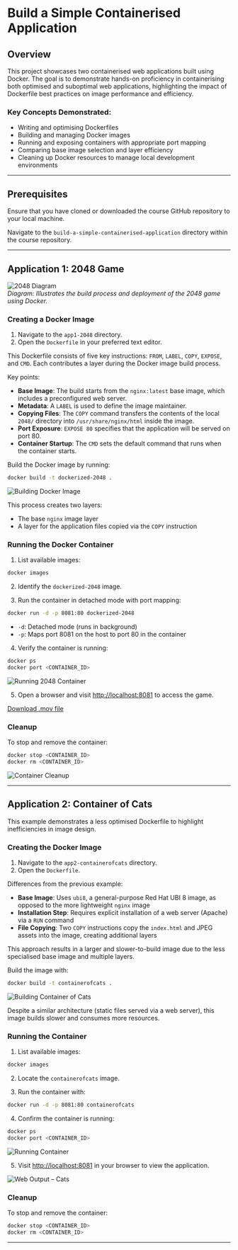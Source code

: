 # Build a Simple Containerised Application

## Overview

This project showcases two containerised web applications built using Docker. The goal is to demonstrate hands-on proficiency in containerising both optimised and suboptimal web applications, highlighting the impact of Dockerfile best practices on image performance and efficiency.

### Key Concepts Demonstrated:
- Writing and optimising Dockerfiles  
- Building and managing Docker images  
- Running and exposing containers with appropriate port mapping  
- Comparing base image selection and layer efficiency  
- Cleaning up Docker resources to manage local development environments  

---

## Prerequisites

Ensure that you have cloned or downloaded the course GitHub repository to your local machine.

Navigate to the `build-a-simple-containerised-application` directory within the course repository.

---

## Application 1: 2048 Game

![2048 Diagram](https://github.com/JThomas404/docker-course-adrian-cantrill/raw/main/images/2048_game.png)  
*Diagram: Illustrates the build process and deployment of the 2048 game using Docker.*

### Creating a Docker Image

1. Navigate to the `app1-2048` directory.  
2. Open the `Dockerfile` in your preferred text editor.

This Dockerfile consists of five key instructions: `FROM`, `LABEL`, `COPY`, `EXPOSE`, and `CMD`. Each contributes a layer during the Docker image build process.

Key points:

- **Base Image**: The build starts from the `nginx:latest` base image, which includes a preconfigured web server.  
- **Metadata**: A `LABEL` is used to define the image maintainer.  
- **Copying Files**: The `COPY` command transfers the contents of the local `2048/` directory into `/usr/share/nginx/html` inside the image.  
- **Port Exposure**: `EXPOSE 80` specifies that the application will be served on port 80.  
- **Container Startup**: The `CMD` sets the default command that runs when the container starts.

Build the Docker image by running:

```bash
docker build -t dockerized-2048 .
```

![Building Docker Image](https://github.com/JThomas404/docker-course-adrian-cantrill/raw/main/images/building_image.png)

This process creates two layers:
- The base `nginx` image layer  
- A layer for the application files copied via the `COPY` instruction

### Running the Docker Container

1. List available images:

```bash
docker images
```

2. Identify the `dockerized-2048` image.

3. Run the container in detached mode with port mapping:

```bash
docker run -d -p 8081:80 dockerized-2048
```

- `-d`: Detached mode (runs in background)  
- `-p`: Maps port 8081 on the host to port 80 in the container

4. Verify the container is running:

```bash
docker ps
docker port <CONTAINER_ID>
```

![Running 2048 Container](https://github.com/JThomas404/docker-course-adrian-cantrill/raw/main/images/ran_docker_image_2048.png)

5. Open a browser and visit [http://localhost:8081](http://localhost:8081) to access the game.

[Download .mov file](https://github.com/JThomas404/docker-course-adrian-cantrill/raw/main/images/2048_game_demo.mov)

### Cleanup

To stop and remove the container:

```bash
docker stop <CONTAINER_ID>
docker rm <CONTAINER_ID>
```

![Container Cleanup](https://github.com/JThomas404/docker-course-adrian-cantrill/raw/main/images/container_cleanup.png)

---

## Application 2: Container of Cats

This example demonstrates a less optimised Dockerfile to highlight inefficiencies in image design.

### Creating the Docker Image

1. Navigate to the `app2-containerofcats` directory.  
2. Open the `Dockerfile`.

Differences from the previous example:

- **Base Image**: Uses `ubi8`, a general-purpose Red Hat UBI 8 image, as opposed to the more lightweight `nginx` image  
- **Installation Step**: Requires explicit installation of a web server (Apache) via a `RUN` command  
- **File Copying**: Two `COPY` instructions copy the `index.html` and JPEG assets into the image, creating additional layers

This approach results in a larger and slower-to-build image due to the less specialised base image and multiple layers.

Build the image with:

```bash
docker build -t containerofcats .
```

![Building Container of Cats](https://github.com/JThomas404/docker-course-adrian-cantrill/raw/main/images/building_coc.png)

Despite a similar architecture (static files served via a web server), this image builds slower and consumes more resources.

### Running the Container

1. List available images:

```bash
docker images
```

2. Locate the `containerofcats` image.

3. Run the container with:

```bash
docker run -d -p 8081:80 containerofcats
```

4. Confirm the container is running:

```bash
docker ps
docker port <CONTAINER_ID>
```

![Running Container](https://github.com/JThomas404/docker-course-adrian-cantrill/raw/main/images/ran_coc.png)

5. Visit [http://localhost:8081](http://localhost:8081) in your browser to view the application.

![Web Output – Cats](https://github.com/JThomas404/docker-course-adrian-cantrill/raw/main/images/coc_web_image.png)

### Cleanup

To stop and remove the container:

```bash
docker stop <CONTAINER_ID>
docker rm <CONTAINER_ID>
```

---